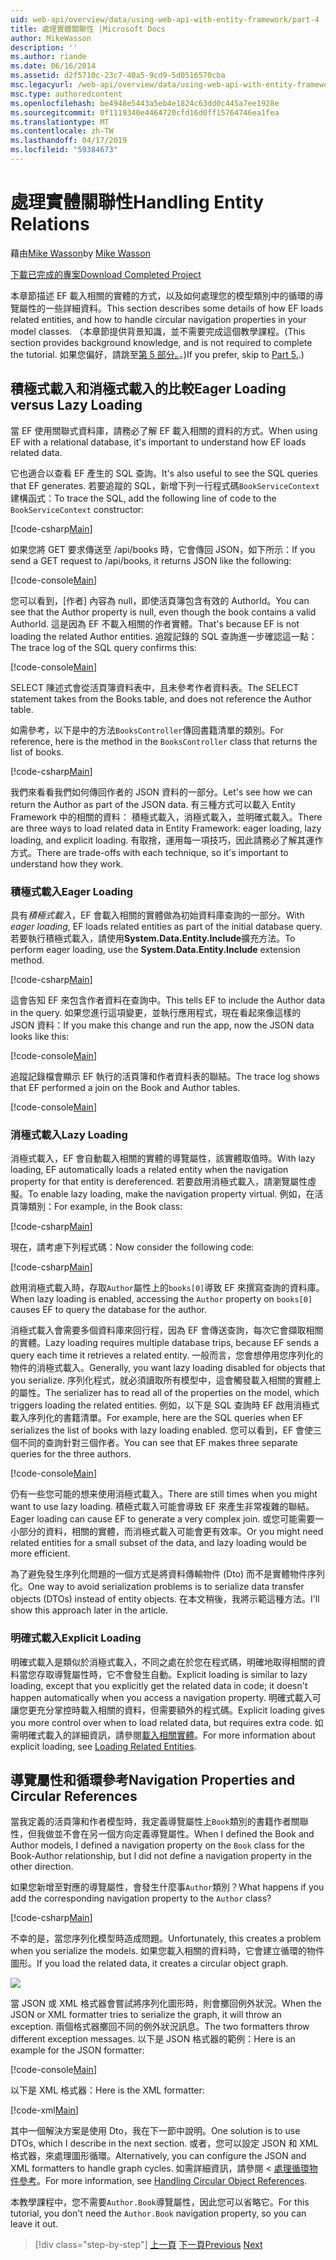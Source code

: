 ```yaml
---
uid: web-api/overview/data/using-web-api-with-entity-framework/part-4
title: 處理實體關聯性 |Microsoft Docs
author: MikeWasson
description: ''
ms.author: riande
ms.date: 06/16/2014
ms.assetid: d2f5710c-23c7-40a5-9cd9-5d0516570cba
msc.legacyurl: /web-api/overview/data/using-web-api-with-entity-framework/part-4
msc.type: authoredcontent
ms.openlocfilehash: be4948e5443a5eb4e1824c63dd0c445a7ee1928e
ms.sourcegitcommit: 0f1119340e4464720cfd16d0ff15764746ea1fea
ms.translationtype: MT
ms.contentlocale: zh-TW
ms.lasthandoff: 04/17/2019
ms.locfileid: "59384673"
---
```

# <a name="handling-entity-relations"></a><span data-ttu-id="1d58b-102">處理實體關聯性</span><span class="sxs-lookup"><span data-stu-id="1d58b-102">Handling Entity Relations</span></span>

<span data-ttu-id="1d58b-103">藉由[Mike Wasson](https://github.com/MikeWasson)</span><span class="sxs-lookup"><span data-stu-id="1d58b-103">by [Mike Wasson](https://github.com/MikeWasson)</span></span>

[<span data-ttu-id="1d58b-104">下載已完成的專案</span><span class="sxs-lookup"><span data-stu-id="1d58b-104">Download Completed Project</span></span>](https://github.com/MikeWasson/BookService)

<span data-ttu-id="1d58b-105">本章節描述 EF 載入相關的實體的方式，以及如何處理您的模型類別中的循環的導覽屬性的一些詳細資料。</span><span class="sxs-lookup"><span data-stu-id="1d58b-105">This section describes some details of how EF loads related entities, and how to handle circular navigation properties in your model classes.</span></span> <span data-ttu-id="1d58b-106">（本章節提供背景知識，並不需要完成這個教學課程。</span><span class="sxs-lookup"><span data-stu-id="1d58b-106">(This section provides background knowledge, and is not required to complete the tutorial.</span></span> <span data-ttu-id="1d58b-107">如果您偏好，請跳至[第 5 部分。](part-5.md)。)</span><span class="sxs-lookup"><span data-stu-id="1d58b-107">If you prefer, skip to [Part 5.](part-5.md).)</span></span>

## <a name="eager-loading-versus-lazy-loading"></a><span data-ttu-id="1d58b-108">積極式載入和消極式載入的比較</span><span class="sxs-lookup"><span data-stu-id="1d58b-108">Eager Loading versus Lazy Loading</span></span>

<span data-ttu-id="1d58b-109">當 EF 使用關聯式資料庫，請務必了解 EF 載入相關的資料的方式。</span><span class="sxs-lookup"><span data-stu-id="1d58b-109">When using EF with a relational database, it's important to understand how EF loads related data.</span></span>

<span data-ttu-id="1d58b-110">它也適合以查看 EF 產生的 SQL 查詢。</span><span class="sxs-lookup"><span data-stu-id="1d58b-110">It's also useful to see the SQL queries that EF generates.</span></span> <span data-ttu-id="1d58b-111">若要追蹤的 SQL，新增下列一行程式碼`BookServiceContext`建構函式：</span><span class="sxs-lookup"><span data-stu-id="1d58b-111">To trace the SQL, add the following line of code to the `BookServiceContext` constructor:</span></span>

[!code-csharp[Main](part-4/samples/sample1.cs)]

<span data-ttu-id="1d58b-112">如果您將 GET 要求傳送至 /api/books 時，它會傳回 JSON，如下所示：</span><span class="sxs-lookup"><span data-stu-id="1d58b-112">If you send a GET request to /api/books, it returns JSON like the following:</span></span>

[!code-console[Main](part-4/samples/sample2.cmd)]

<span data-ttu-id="1d58b-113">您可以看到，[作者] 內容為 null，即使活頁簿包含有效的 AuthorId。</span><span class="sxs-lookup"><span data-stu-id="1d58b-113">You can see that the Author property is null, even though the book contains a valid AuthorId.</span></span> <span data-ttu-id="1d58b-114">這是因為 EF 不載入相關的作者實體。</span><span class="sxs-lookup"><span data-stu-id="1d58b-114">That's because EF is not loading the related Author entities.</span></span> <span data-ttu-id="1d58b-115">追蹤記錄的 SQL 查詢進一步確認這一點：</span><span class="sxs-lookup"><span data-stu-id="1d58b-115">The trace log of the SQL query confirms this:</span></span>

[!code-console[Main](part-4/samples/sample3.sql)]

<span data-ttu-id="1d58b-116">SELECT 陳述式會從活頁簿資料表中，且未參考作者資料表。</span><span class="sxs-lookup"><span data-stu-id="1d58b-116">The SELECT statement takes from the Books table, and does not reference the Author table.</span></span>

<span data-ttu-id="1d58b-117">如需參考，以下是中的方法`BooksController`傳回書籍清單的類別。</span><span class="sxs-lookup"><span data-stu-id="1d58b-117">For reference, here is the method in the `BooksController` class that returns the list of books.</span></span>

[!code-csharp[Main](part-4/samples/sample4.cs)]

<span data-ttu-id="1d58b-118">我們來看看我們如何傳回作者的 JSON 資料的一部分。</span><span class="sxs-lookup"><span data-stu-id="1d58b-118">Let's see how we can return the Author as part of the JSON data.</span></span> <span data-ttu-id="1d58b-119">有三種方式可以載入 Entity Framework 中的相關的資料： 積極式載入，消極式載入，並明確式載入。</span><span class="sxs-lookup"><span data-stu-id="1d58b-119">There are three ways to load related data in Entity Framework: eager loading, lazy loading, and explicit loading.</span></span> <span data-ttu-id="1d58b-120">有取捨，運用每一項技巧，因此請務必了解其運作方式。</span><span class="sxs-lookup"><span data-stu-id="1d58b-120">There are trade-offs with each technique, so it's important to understand how they work.</span></span>

### <a name="eager-loading"></a><span data-ttu-id="1d58b-121">積極式載入</span><span class="sxs-lookup"><span data-stu-id="1d58b-121">Eager Loading</span></span>

<span data-ttu-id="1d58b-122">具有*積極式載入*，EF 會載入相關的實體做為初始資料庫查詢的一部分。</span><span class="sxs-lookup"><span data-stu-id="1d58b-122">With *eager loading*, EF loads related entities as part of the initial database query.</span></span> <span data-ttu-id="1d58b-123">若要執行積極式載入，請使用**System.Data.Entity.Include**擴充方法。</span><span class="sxs-lookup"><span data-stu-id="1d58b-123">To perform eager loading, use the **System.Data.Entity.Include** extension method.</span></span>

[!code-csharp[Main](part-4/samples/sample5.cs)]

<span data-ttu-id="1d58b-124">這會告知 EF 來包含作者資料在查詢中。</span><span class="sxs-lookup"><span data-stu-id="1d58b-124">This tells EF to include the Author data in the query.</span></span> <span data-ttu-id="1d58b-125">如果您進行這項變更，並執行應用程式，現在看起來像這樣的 JSON 資料：</span><span class="sxs-lookup"><span data-stu-id="1d58b-125">If you make this change and run the app, now the JSON data looks like this:</span></span>

[!code-console[Main](part-4/samples/sample6.cmd)]

<span data-ttu-id="1d58b-126">追蹤記錄檔會顯示 EF 執行的活頁簿和作者資料表的聯結。</span><span class="sxs-lookup"><span data-stu-id="1d58b-126">The trace log shows that EF performed a join on the Book and Author tables.</span></span>

[!code-console[Main](part-4/samples/sample7.cmd)]

### <a name="lazy-loading"></a><span data-ttu-id="1d58b-127">消極式載入</span><span class="sxs-lookup"><span data-stu-id="1d58b-127">Lazy Loading</span></span>

<span data-ttu-id="1d58b-128">消極式載入，EF 會自動載入相關的實體的導覽屬性，該實體取值時。</span><span class="sxs-lookup"><span data-stu-id="1d58b-128">With lazy loading, EF automatically loads a related entity when the navigation property for that entity is dereferenced.</span></span> <span data-ttu-id="1d58b-129">若要啟用消極式載入，請瀏覽屬性虛擬。</span><span class="sxs-lookup"><span data-stu-id="1d58b-129">To enable lazy loading, make the navigation property virtual.</span></span> <span data-ttu-id="1d58b-130">例如，在活頁簿類別：</span><span class="sxs-lookup"><span data-stu-id="1d58b-130">For example, in the Book class:</span></span>

[!code-csharp[Main](part-4/samples/sample8.cs?highlight=6)]

<span data-ttu-id="1d58b-131">現在，請考慮下列程式碼：</span><span class="sxs-lookup"><span data-stu-id="1d58b-131">Now consider the following code:</span></span>

[!code-csharp[Main](part-4/samples/sample9.cs)]

<span data-ttu-id="1d58b-132">啟用消極式載入時，存取`Author`屬性上的`books[0]`導致 EF 來撰寫查詢的資料庫。</span><span class="sxs-lookup"><span data-stu-id="1d58b-132">When lazy loading is enabled, accessing the `Author` property on `books[0]` causes EF to query the database for the author.</span></span>

<span data-ttu-id="1d58b-133">消極式載入會需要多個資料庫來回行程，因為 EF 會傳送查詢，每次它會擷取相關的實體。</span><span class="sxs-lookup"><span data-stu-id="1d58b-133">Lazy loading requires multiple database trips, because EF sends a query each time it retrieves a related entity.</span></span> <span data-ttu-id="1d58b-134">一般而言，您會想停用您序列化的物件的消極式載入。</span><span class="sxs-lookup"><span data-stu-id="1d58b-134">Generally, you want lazy loading disabled for objects that you serialize.</span></span> <span data-ttu-id="1d58b-135">序列化程式，就必須讀取所有模型中，這會觸發載入相關的實體上的屬性。</span><span class="sxs-lookup"><span data-stu-id="1d58b-135">The serializer has to read all of the properties on the model, which triggers loading the related entities.</span></span> <span data-ttu-id="1d58b-136">例如，以下是 SQL 查詢時 EF 啟用消極式載入序列化的書籍清單。</span><span class="sxs-lookup"><span data-stu-id="1d58b-136">For example, here are the SQL queries when EF serializes the list of books with lazy loading enabled.</span></span> <span data-ttu-id="1d58b-137">您可以看到，EF 會使三個不同的查詢針對三個作者。</span><span class="sxs-lookup"><span data-stu-id="1d58b-137">You can see that EF makes three separate queries for the three authors.</span></span>

[!code-console[Main](part-4/samples/sample10.sql)]

<span data-ttu-id="1d58b-138">仍有一些您可能的想来使用消極式載入。</span><span class="sxs-lookup"><span data-stu-id="1d58b-138">There are still times when you might want to use lazy loading.</span></span> <span data-ttu-id="1d58b-139">積極式載入可能會導致 EF 來產生非常複雜的聯結。</span><span class="sxs-lookup"><span data-stu-id="1d58b-139">Eager loading can cause EF to generate a very complex join.</span></span> <span data-ttu-id="1d58b-140">或您可能需要一小部分的資料，相關的實體，而消極式載入可能會更有效率。</span><span class="sxs-lookup"><span data-stu-id="1d58b-140">Or you might need related entities for a small subset of the data, and lazy loading would be more efficient.</span></span>

<span data-ttu-id="1d58b-141">為了避免發生序列化問題的一個方式是將資料傳輸物件 (Dto) 而不是實體物件序列化。</span><span class="sxs-lookup"><span data-stu-id="1d58b-141">One way to avoid serialization problems is to serialize data transfer objects (DTOs) instead of entity objects.</span></span> <span data-ttu-id="1d58b-142">在本文稍後，我將示範這種方法。</span><span class="sxs-lookup"><span data-stu-id="1d58b-142">I'll show this approach later in the article.</span></span>

### <a name="explicit-loading"></a><span data-ttu-id="1d58b-143">明確式載入</span><span class="sxs-lookup"><span data-stu-id="1d58b-143">Explicit Loading</span></span>

<span data-ttu-id="1d58b-144">明確式載入是類似於消極式載入，不同之處在於您在程式碼，明確地取得相關的資料當您存取導覽屬性時，它不會發生自動。</span><span class="sxs-lookup"><span data-stu-id="1d58b-144">Explicit loading is similar to lazy loading, except that you explicitly get the related data in code; it doesn't happen automatically when you access a navigation property.</span></span> <span data-ttu-id="1d58b-145">明確式載入可讓您更充分掌控時載入相關的資料，但需要額外的程式碼。</span><span class="sxs-lookup"><span data-stu-id="1d58b-145">Explicit loading gives you more control over when to load related data, but requires extra code.</span></span> <span data-ttu-id="1d58b-146">如需明確式載入的詳細資訊，請參閱[載入相關實體](https://msdn.microsoft.com/data/jj574232#explicit)。</span><span class="sxs-lookup"><span data-stu-id="1d58b-146">For more information about explicit loading, see [Loading Related Entities](https://msdn.microsoft.com/data/jj574232#explicit).</span></span>

## <a name="navigation-properties-and-circular-references"></a><span data-ttu-id="1d58b-147">導覽屬性和循環參考</span><span class="sxs-lookup"><span data-stu-id="1d58b-147">Navigation Properties and Circular References</span></span>

<span data-ttu-id="1d58b-148">當我定義的活頁簿和作者模型時，我定義導覽屬性上`Book`類別的書籍作者關聯性，但我做並不會在另一個方向定義導覽屬性。</span><span class="sxs-lookup"><span data-stu-id="1d58b-148">When I defined the Book and Author models, I defined a navigation property on the `Book` class for the Book-Author relationship, but I did not define a navigation property in the other direction.</span></span>

<span data-ttu-id="1d58b-149">如果您新增至對應的導覽屬性，會發生什麼事`Author`類別？</span><span class="sxs-lookup"><span data-stu-id="1d58b-149">What happens if you add the corresponding navigation property to the `Author` class?</span></span>

[!code-csharp[Main](part-4/samples/sample11.cs?highlight=7)]

<span data-ttu-id="1d58b-150">不幸的是，當您序列化模型時造成問題。</span><span class="sxs-lookup"><span data-stu-id="1d58b-150">Unfortunately, this creates a problem when you serialize the models.</span></span> <span data-ttu-id="1d58b-151">如果您載入相關的資料時，它會建立循環的物件圖形。</span><span class="sxs-lookup"><span data-stu-id="1d58b-151">If you load the related data, it creates a circular object graph.</span></span>

![](part-4/_static/image1.png)

<span data-ttu-id="1d58b-152">當 JSON 或 XML 格式器會嘗試將序列化圖形時，則會擲回例外狀況。</span><span class="sxs-lookup"><span data-stu-id="1d58b-152">When the JSON or XML formatter tries to serialize the graph, it will throw an exception.</span></span> <span data-ttu-id="1d58b-153">兩個格式器擲回不同的例外狀況訊息。</span><span class="sxs-lookup"><span data-stu-id="1d58b-153">The two formatters throw different exception messages.</span></span> <span data-ttu-id="1d58b-154">以下是 JSON 格式器的範例：</span><span class="sxs-lookup"><span data-stu-id="1d58b-154">Here is an example for the JSON formatter:</span></span>

[!code-console[Main](part-4/samples/sample12.cmd)]

<span data-ttu-id="1d58b-155">以下是 XML 格式器：</span><span class="sxs-lookup"><span data-stu-id="1d58b-155">Here is the XML formatter:</span></span>

[!code-xml[Main](part-4/samples/sample13.xml)]

<span data-ttu-id="1d58b-156">其中一個解決方案是使用 Dto，我在下一節中說明。</span><span class="sxs-lookup"><span data-stu-id="1d58b-156">One solution is to use DTOs, which I describe in the next section.</span></span> <span data-ttu-id="1d58b-157">或者，您可以設定 JSON 和 XML 格式器，來處理圖形循環。</span><span class="sxs-lookup"><span data-stu-id="1d58b-157">Alternatively, you can configure the JSON and XML formatters to handle graph cycles.</span></span> <span data-ttu-id="1d58b-158">如需詳細資訊，請參閱 <<c0> [ 處理循環物件參考](../../formats-and-model-binding/json-and-xml-serialization.md#handling_circular_object_references)。</span><span class="sxs-lookup"><span data-stu-id="1d58b-158">For more information, see [Handling Circular Object References](../../formats-and-model-binding/json-and-xml-serialization.md#handling_circular_object_references).</span></span>

<span data-ttu-id="1d58b-159">本教學課程中，您不需要`Author.Book`導覽屬性，因此您可以省略它。</span><span class="sxs-lookup"><span data-stu-id="1d58b-159">For this tutorial, you don't need the `Author.Book` navigation property, so you can leave it out.</span></span>

> [!div class="step-by-step"]
> <span data-ttu-id="1d58b-160">[上一頁](part-3.md)
> [下一頁](part-5.md)</span><span class="sxs-lookup"><span data-stu-id="1d58b-160">[Previous](part-3.md)
[Next](part-5.md)</span></span>
